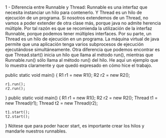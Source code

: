 1 - Diferencia entre Runnable y Thread:
Runnable es una interfaz que necesita instanciar un hilo para contenerlo. Y Thread es un
hilo de ejecución de un programa. Si nosotros extendemos de un Thread, no vamos a poder
extender de otra clase más, porque java no admite herencia múltiple. Por tal razón es 
que se recomienda la utilización de la interfaz Runnable, porque podemos tener múltiples 
interfaces. Por su parte, un Thread es un hilo de ejecución en un programa. La máquina
virtual de java permite que una aplicación tenga varios subprocesos de ejecución 
ejecutándose simultáneamente. Otra diferencia que podemos encontrar es que Thread.start()
inicia un hilo que llama al método run(), mientras que Runnable.run() sólo llama al 
método run() del hilo.
He aquí un ejemplo que lo muestra claramente y que quedó expresado en cómo hice el trabajo.

public static void main() {
    R1 r1 = new R1();
    R2 r2 = new R2();

    r1.run();
    r2.run();
}
public static void main() {
    R1 r1 = new R1();
    R2 r2 = new R2();
    Thread t1 = new Thread(r1);
    Thread t2 = new Thread(r2);

    t1.start();
    t2.start();
}
Nótese que para poder hacer start, es importante crear los hilos y mandarle nuestros runnables.



